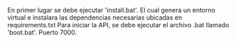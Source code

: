 En primer lugar se debe ejecutar 'install.bat'. El cual genera un entorno virtual e instalara las dependencias necesarias ubicadas en requirements.txt
Para iniciar la API, se debe ejecutar el archivo .bat llamado 'boot.bat'. Puerto 7000.
